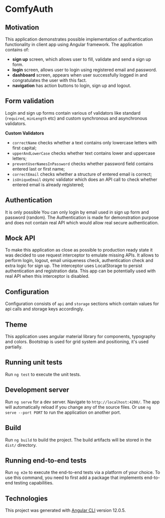# ComfyAuth

## Motivation

This application demonstrates possible implementation of authentication functionality 
in client app using Angular framework.
The application contains of:
- __sign up__ screen, which allows user to fill, validate and send a sign up form. 
- __login__ screen, allows user to login using registered email and password.
- __dashboard__ screen, appears when user successfully logged in and congratulates the user with this fact.
- __navigation__ has action buttons to login, sign up and logout.

## Form validation
Login and sign up forms contain various of validators like standard (`required`, `minLength` etc) and custom
synchronous and asynchronous validators. 

__Custom Validators__
- `correctName` checks whether a text contains only lowercase letters with first capital;
- `upperAndLowerCase` checks whether text contains lower and uppercase letters;
- `preventUserNamesInPassword` checks whether password field contains entered last or first name;
- `correctEmail` checks whether a structure of entered email is correct;
- `isUniqueEmail` _async_ validator which does an API call to check whether entered email is already registered;

## Authentication
It is only possible 
You can only login by email used in sign up form and password (random). 
The Authentication is made for demonstration purpose and does not contain real API which would allow real secure authentication.

## Mock API
To make this application as close as possible to production ready state it was decided to use request interceptor to emulate missing APIs. 
It allows to perform login, logout, email uniqueness check, authentication check and extra logic for sign up. The interceptor uses LocalStorage to persist authentication and registration data.
This app can be potentially used with real API when this interceptor is disabled. 

## Configuration
Configuration consists of `api` and `storage` sections which contain values for api calls and storage keys accordingly.

## Theme
This application uses angular material library for components, typography and colors.
Bootstrap is used for grid system and positioning, it's used partially.

## Running unit tests

Run `ng test` to execute the unit tests.

## Development server

Run `ng serve` for a dev server. Navigate to `http://localhost:4200/`. The app will automatically reload if you change any of the source files. Or use `ng serve --port PORT` to run the application on another port.

## Build

Run `ng build` to build the project. The build artifacts will be stored in the `dist/` directory.

## Running end-to-end tests

Run `ng e2e` to execute the end-to-end tests via a platform of your choice. To use this command, you need to first add a package that implements end-to-end testing capabilities.

## Technologies

This project was generated with [Angular CLI](https://github.com/angular/angular-cli) version 12.0.5.

